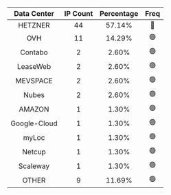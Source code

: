 | Data Center | IP Count | Percentage | Freq |
|:------------:|:--------:|:-----------:|:-----:|
| HETZNER | 44 | 57.14% | 🔴 |
| OVH | 11 | 14.29% | 🟢 |
| Contabo | 2 | 2.60% | 🟢 |
| LeaseWeb | 2 | 2.60% | 🟢 |
| MEVSPACE | 2 | 2.60% | 🟢 |
| Nubes | 2 | 2.60% | 🟢 |
| AMAZON | 1 | 1.30% | 🟢 |
| Google-Cloud | 1 | 1.30% | 🟢 |
| myLoc | 1 | 1.30% | 🟢 |
| Netcup | 1 | 1.30% | 🟢 |
| Scaleway | 1 | 1.30% | 🟢 |
| OTHER | 9 | 11.69% | 🟢 |